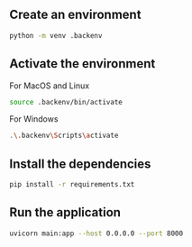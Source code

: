 ## Create an environment
```bash
python -m venv .backenv
```

## Activate the environment
For MacOS and Linux
```bash
source .backenv/bin/activate
```
For Windows
```bash
.\.backenv\Scripts\activate
```
## Install the dependencies
```bash
pip install -r requirements.txt
```

## Run the application
```bash
uvicorn main:app --host 0.0.0.0 --port 8000
```